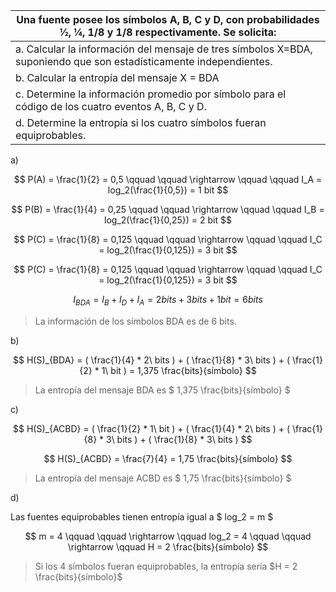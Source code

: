 | Una fuente posee los símbolos A, B, C y D, con probabilidades 1⁄2, 1⁄4, 1/8 y 1/8 respectivamente. Se solicita:    |
| ------------------------------------------------------------------------------------------------------------------ |
| a. Calcular la información del mensaje de tres símbolos X=BDA, suponiendo que son estadísticamente independientes. |
| b. Calcular la entropía del mensaje X = BDA                                                                        |
| c. Determine la información promedio por símbolo para el código de los cuatro eventos A, B, C y D.                 |
| d. Determine la entropía si los cuatro símbolos fueran equiprobables.                                              |

a)

$$
P(A) = \frac{1}{2} = 0,5 \qquad \qquad \rightarrow \qquad \qquad I_A = log_2(\frac{1}{0,5}) = 1 bit
$$

$$
P(B) = \frac{1}{4} = 0,25 \qquad \qquad \rightarrow \qquad \qquad I_B = log_2(\frac{1}{0,25}) = 2 bit
$$

$$
P(C) = \frac{1}{8} = 0,125 \qquad \qquad \rightarrow \qquad \qquad I_C = log_2(\frac{1}{0,125}) = 3 bit
$$

$$
P(C) = \frac{1}{8} = 0,125 \qquad \qquad \rightarrow \qquad \qquad I_C = log_2(\frac{1}{0,125}) = 3 bit
$$

$$
I_{BDA} = I_B + I_D + I_A = 2 bits + 3 bits + 1 bit = 6 bits
$$

> La información de los símbolos BDA es de 6 bits.

b)

$$
H(S)_{BDA} = ( \frac{1}{4} * 2\ bits ) + ( \frac{1}{8} * 3\ bits ) + ( \frac{1}{2} * 1\ bit ) = 1,375 \frac{bits}{símbolo}
$$

> La entropía del mensaje BDA es $ 1,375 \frac{bits}{símbolo} $

c)

$$
H(S)_{ACBD} = ( \frac{1}{2} * 1\ bit ) + ( \frac{1}{4} * 2\ bits ) + ( \frac{1}{8} * 3\ bits ) + ( \frac{1}{8} * 3\ bits )
$$

$$
H(S)_{ACBD} = \frac{7}{4} = 1,75 \frac{bits}{símbolo}
$$

> La entropía del mensaje ACBD es $ 1,75 \frac{bits}{símbolo} $

d)

Las fuentes equiprobables tienen entropía igual a $ log_2 = m $

$$
m = 4 \qquad \qquad \rightarrow \qquad log_2 = 4 \qquad \qquad \rightarrow \qquad H = 2 \frac{bits}{símbolo}
$$

> Si los 4 símbolos fueran equiprobables, la entropía sería $H = 2 \frac{bits}{símbolo}$
